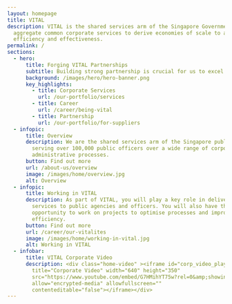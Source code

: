 ```yaml
---
layout: homepage
title: VITAL
description: VITAL is the shared services arm of the Singapore Government. We
  aggregate common corporate services to derive economies of scale to achieve
  efficiency and effectiveness.
permalink: /
sections:
  - hero:
      title: Forging VITAL Partnerships
      subtitle: Building strong partnership is crucial for us to excel in our work.
      background: /images/hero/hero-banner.png
      key_highlights:
        - title: Corporate Services
          url: /our-portfolio/services
        - title: Career
          url: /career/being-vital
        - title: Partnership
          url: /our-portfolio/for-suppliers
  - infopic:
      title: Overview
      description: We are the shared services arm of the Singapore public service
        serving over 100,000 public officers over a wide range of corporate and
        administrative processes.
      button: Find out more
      url: /about-us/overview
      image: /images/home/overview.jpg
      alt: Overview
  - infopic:
      title: Working in VITAL
      description: As part of VITAL, you will play a key role in delivering corporate
        services to public agencies and officers. You will also have the
        opportunity to work on projects to optimise processes and improve
        efficiency.
      button: Find out more
      url: /career/our-vitalites
      image: /images/home/working-in-vital.jpg
      alt: Working in VITAL
  - infobar:
      title: VITAL Corporate Video
      description: <div class="home-video" ><iframe id="corp_video_player"
        title="Corporate Video" width="640" height="350"
        src="https://www.youtube.com/embed/G7HMihYT75w?rel=0&amp;showinfo=0"
        allow="encrypted-media" allowfullscreen=""
        contenteditable="false"></iframe></div>
---
```

